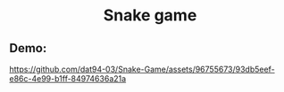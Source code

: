 <h1 align="center">Snake game</h1>
<h2>Demo:</h2>

https://github.com/dat94-03/Snake-Game/assets/96755673/93db5eef-e86c-4e99-b1ff-84974636a21a

